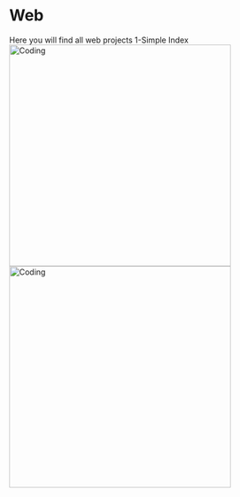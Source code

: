 # Web
Here you will find all web projects
1-Simple Index
<br>
<img align="left" alt="Coding" width="400" src="https://i.ibb.co/djTn2ch/1.png">
<img align="left" alt="Coding" width="400" src="https://i.ibb.co/CJCwDJk/2.png">
